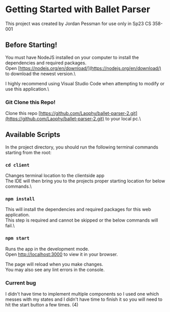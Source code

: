 # Getting Started with Ballet Parser

This project was created by Jordan Pessman for use only in Sp23 CS 358-001

## Before Starting!

You must have NodeJS installed on your computer to install the dependencies and required packages.\
Open [https://nodejs.org/en/download/](https://nodejs.org/en/download/) to download the newest version.\

I highly recommend using Visual Studio Code when attempting to modify or use this application.\

### Git Clone this Repo!

Clone this repo [https://github.com/Laophy/ballet-parser-2.git](https://github.com/Laophy/ballet-parser-2.git) to your local pc.\

## Available Scripts

In the project directory, you should run the following terminal commands starting from the root:

### `cd client`

Changes terminal location to the clientside app\
The IDE will then bring you to the projects proper starting location for below commands.\

### `npm install`

This will install the dependencies and required packages for this web application.\
This step is required and cannot be skipped or the below commands will fail.\

### `npm start`

Runs the app in the development mode.\
Open [http://localhost:3000](http://localhost:3000) to view it in your browser.

The page will reload when you make changes.\
You may also see any lint errors in the console.

### Current bug

I didn't have time to implement multiple components so I used one which messes with my states and I didn't have time to finish it so you will need to hit the start button a few times. (4)